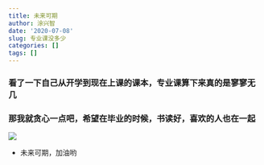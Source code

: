 ```yaml
---
title: 未来可期
author: 涂兴智
date: '2020-07-08'
slug: 专业课没多少
categories: []
tags: []
---
```

### 看了一下自己从开学到现在上课的课本，专业课算下来真的是寥寥无几
### 那我就贪心一点吧，希望在毕业的时候，书读好，喜欢的人也在一起
![](/post/2020-07-08-专业课没多少_files/19F3ECD347FD5DF7C6C1F73D20122AD4.jpg)
+ 未来可期，加油哟

